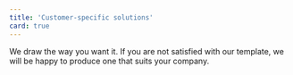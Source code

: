 ```yaml
---
title: 'Customer-specific solutions'
card: true
---
```


We draw the way you want it. If you are not satisfied with our template, we will be happy to produce one that suits your company.